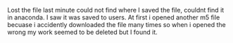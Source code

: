 Lost the file last minute could not find where I saved the file, couldnt find it in anaconda. I saw it was saved to users. At first i opened another m5 file becuase i accidently downloaded the file many times so when i opened the wrong my work seemed to be deleted but I found it. 
